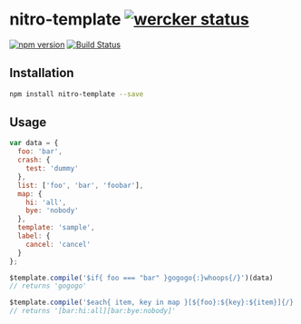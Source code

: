 nitro-template [![wercker status](https://app.wercker.com/status/514973e1d34c9367cf40985a577c9c2a/s "wercker status")](https://app.wercker.com/project/bykey/514973e1d34c9367cf40985a577c9c2a)
=============================
[![npm version](https://badge.fury.io/js/nitro-template.svg)](http://badge.fury.io/js/nitro-template)
[![Build Status](https://travis-ci.org/nitrojs/nitro-template.svg?branch=master)](https://travis-ci.org/nitrojs/nitro-template)

Installation
------------
```.sh
npm install nitro-template --save
```

Usage
-----
```.js
var data = {
  foo: 'bar',
  crash: {
    test: 'dummy'
  },
  list: ['foo', 'bar', 'foobar'],
  map: {
    hi: 'all',
    bye: 'nobody'
  },
  template: 'sample',
  label: {
    cancel: 'cancel'
  }
};

$template.compile('$if{ foo === "bar" }gogogo{:}whoops{/}')(data)
// returns 'gogogo'

$template.compile('$each{ item, key in map }[${foo}:${key}:${item}]{/}')(data);
// returns '[bar:hi:all][bar:bye:nobody]'
```
